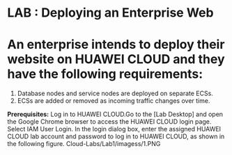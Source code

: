
# LAB : Deploying an Enterprise Web

# An enterprise intends to deploy their website on HUAWEI CLOUD and they have the following requirements:

1. Database nodes and service nodes are deployed on separate ECSs.
2. ECSs are added or removed as incoming traffic changes over time.

**Prerequisites:** Log in to HUAWEI CLOUD.Go to the [Lab Desktop] and open the Google
Chrome browser to access the HUAWEI CLOUD login page. Select IAM User Login. In the
login dialog box, enter the assigned HUAWEI CLOUD lab account and password to log in to
HUAWEI CLOUD, as shown in the following figure.
Cloud-Labs/Lab1/imagess/1.PNG
